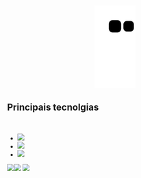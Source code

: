 <div align="center">
  <img src="https://raw.githubusercontent.com/rafaballerini/rafaballerini/output/github-contribution-grid-snake.svg">
</div>



  <h2>Principais tecnolgias</h2>
<br>
  
  <ul>
    <li> <img width=40 src="https://cdn.jsdelivr.net/gh/devicons/devicon/icons/javascript/javascript-original.svg" /> </li>
    <li> <img width=40 src="https://cdn.jsdelivr.net/gh/devicons/devicon/icons/html5/html5-original-wordmark.svg" /> </li>
  <li> <img width=40 src="https://cdn.jsdelivr.net/gh/devicons/devicon/icons/css3/css3-original-wordmark.svg" /> </li>
  </ul>
<img width=40 src="https://cdn.jsdelivr.net/gh/devicons/devicon/icons/react/react-original.svg" /><img width=40 src="https://cdn.jsdelivr.net/gh/devicons/devicon/icons/python/python-original-wordmark.svg" />
          

<img  width=40 src="https://cdn.jsdelivr.net/gh/devicons/devicon/icons/git/git-original-wordmark.svg" />
          

